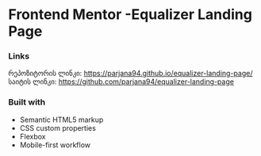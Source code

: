 # Frontend Mentor -Equalizer Landing Page

### Links

რეპოზიტორის ლინკი: https://parjana94.github.io/equalizer-landing-page/
საიტის ლინკი: https://github.com/parjana94/equalizer-landing-page

### Built with

- Semantic HTML5 markup
- CSS custom properties
- Flexbox
- Mobile-first workflow
